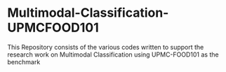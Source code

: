 # Multimodal-Classification-UPMCFOOD101
This Repository consists of the various codes written to support the research work on Multimodal Classification using UPMC-FOOD101 as the benchmark
